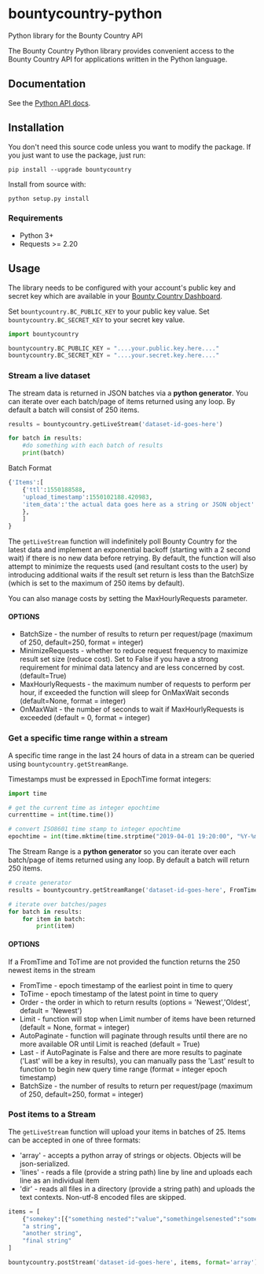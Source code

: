 # bountycountry-python
Python library for the Bounty Country API

The Bounty Country Python library provides convenient access to the Bounty Country API for applications written in the Python language. 

## Documentation

See the [Python API docs](https://bountycountry.com/apidocs/).

## Installation

You don't need this source code unless you want to modify the package. If you just
want to use the package, just run:

    pip install --upgrade bountycountry

Install from source with:

    python setup.py install

### Requirements

- Python 3+ 
- Requests >= 2.20

## Usage

The library needs to be configured with your account's public key and secret key which are
available in your [Bounty Country Dashboard](https://bountycountry.com/api). 

Set `bountycountry.BC_PUBLIC_KEY` to your public key value. 
Set `bountycountry.BC_SECRET_KEY` to your secret key value. 


```python
import bountycountry

bountycountry.BC_PUBLIC_KEY = "....your.public.key.here...."
bountycountry.BC_SECRET_KEY = "....your.secret.key.here...."
```


### Stream a live dataset

The stream data is returned in JSON batches via a **python generator**. You can iterate over each batch/page of items returned using any loop. By default a batch will consist of 250 items.  

```python
results = bountycountry.getLiveStream('dataset-id-goes-here')

for batch in results:
    #do something with each batch of results
    print(batch)
```
Batch Format
```python
{'Items':[
    {'ttl':1550188588,
    'upload_timestamp':1550102188.420983,
    'item_data':'the actual data goes here as a string or JSON object'
    },
    ]
}   
```

The `getLiveStream` function will indefinitely poll Bounty Country for the latest data and implement an exponential backoff (starting with a 2 second wait) if there is no new data before retrying. By default, the function will also attempt to minimize the requests used (and resultant costs to the user) by introducing additional waits if the result set return is less than the BatchSize (which is set to the maximum of 250 items by default). 

You can also manage costs by setting the MaxHourlyRequests parameter. 

#### OPTIONS
* BatchSize - the number of results to return per request/page (maximum of 250, default=250, format = integer)
* MinimizeRequests - whether to reduce request frequency to maximize result set size (reduce cost). Set to False if you have a strong requirement for minimal data latency and are less concerned by cost. (default=True)
* MaxHourlyRequests - the maximum number of requests to perform per hour, if exceeded the function will sleep for OnMaxWait seconds (default=None, format = integer)
* OnMaxWait - the number of seconds to wait if MaxHourlyRequests is exceeded (default = 0, format = integer)


### Get a specific time range within a stream 

A specific time range in the last 24 hours of data in a stream can be queried using `bountycountry.getStreamRange`. 

Timestamps must be expressed in EpochTime format integers:
```python
import time 

# get the current time as integer epochtime
currenttime = int(time.time())

# convert ISO8601 time stamp to integer epochtime 
epochtime = int(time.mktime(time.strptime("2019-04-01 19:20:00", "%Y-%m-%d %H:%M:%S")))

```

The Stream Range is a **python generator** so you can iterate over each batch/page of items returned using any loop. 
By default a batch will return 250 items.   

```python
# create generator
results = bountycountry.getStreamRange('dataset-id-goes-here', FromTime = 1554106800, ToTime = 1554109000)

# iterate over batches/pages 
for batch in results:
    for item in batch:
        print(item)
```
#### OPTIONS
If a FromTime and ToTime are not provided the function returns the 250 newest items in the stream
* FromTime - epoch timestamp of the earliest point in time to query
* ToTime - epoch timestamp of the latest point in time to query
* Order - the order in which to return results (options = 'Newest','Oldest', default = 'Newest')
* Limit - function will stop when Limit number of items have been returned (default = None, format = integer)
* AutoPaginate - function will paginate through results until there are no more available OR until Limit is reached (default = True)
* Last - if AutoPaginate is False and there are more results to paginate ('Last' will be a key in results), you can manually pass the 'Last' result to function to begin new query time range (format = integer epoch timestamp)
* BatchSize - the number of results to return per request/page (maximum of 250, default=250, format = integer)



### Post items to a Stream

The `getLiveStream` function will upload your items in batches of 25. Items can be accepted in one of three formats:
* 'array' - accepts a python array of strings or objects. Objects will be json-serialized.
* 'lines' - reads a file (provide a string path) line by line and uploads each line as an individual item
* 'dir' - reads all files in a directory (provide a string path) and uploads the text contexts. Non-utf-8 encoded files are skipped.

```python
items = [
    {"somekey":[{"something nested":"value","somethingelsenested":"somevalue"}],
    "a string",
    "another string",
    "final string"
]

bountycountry.postStream('dataset-id-goes-here', items, format='array')
```

<!--
# vim: set tw=79:
-->
